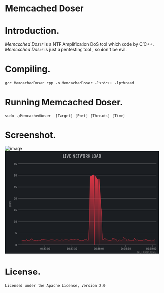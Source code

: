 Memcached Doser
===

Introduction.
===
*Memcached Doser* is a NTP Amplification DoS tool which code by C/C++.
*Memcached Doser* is just a pentesting tool , so don't be evil.

Compiling.
===
    gcc MemcachedDoser.cpp -o MemcachedDoser -lstdc++ -lpthread
Running Memcached Doser.
===
	sudo ./MemcachedDoser  [Target] [Port] [Threads] [Time]
Screenshot.
===
![image](https://github.com/Lv-Max/MemCachedDoser/blob/master/screenshot/help.png)
![image](https://github.com/Lv-Max/MemCachedDoser/blob/master/screenshot/result.png)

License.
===
	Licensed under the Apache License, Version 2.0
